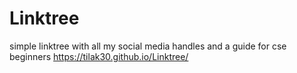 # Linktree
simple linktree with all my social media handles and a guide for cse beginners
https://tilak30.github.io/Linktree/
